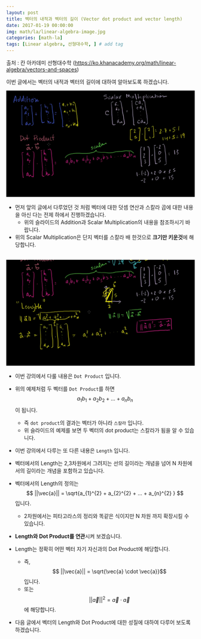 ```yaml
---
layout: post
title: 벡터의 내적과 벡터의 길이 (Vector dot product and vector length) 
date: 2017-01-19 00:00:00
img: math/la/linear-algebra-image.jpg
categories: [math-la] 
tags: [Linear algebra, 선형대수학, ] # add tag
---
```


출처 : 칸 아카데미 선형대수학 (https://ko.khanacademy.org/math/linear-algebra/vectors-and-spaces)

이번 글에서는 벡터의 내적과 벡터의 길이에 대하여 알아보도록 하겠습니다.

<img src="assets/img/math/la/vector dot product and vector length/1.png" alt="Drawing" style="width: 600px;"/>

+ 먼저 앞의 글에서 다루었던 것 처럼 벡터에 대한 덧셈 연산과 스칼라 곱에 대한 내용을 아신 다는 전제 하에서 진행하겠습니다.
    + 위의 슬라이드의 Addition과 Scalar Multiplication의 내용을 참조하시기 바랍니다.
+ 위의 Scalar Multiplication은 단지 벡터를 스칼라 배 한것으로 **크기만 키운것**에 해당합니다.

<br>

<img src="assets/img/math/la/vector dot product and vector length/2.png" alt="Drawing" style="width: 600px;"/>

+ 이번 강의에서 다룰 내용은 `Dot Product` 입니다.
+ 위의 예제처럼 두 벡터를 `Dot Product`를 하면 $$ a_{1}b_{1} + a_{2}b_{2} + ... + a_{n}b_{n} $$ 이 됩니다.
    + 즉 `dot product`의 결과는 벡터가 아니라 `스칼라` 입니다.
    + 위 슬라이드의 예제를 보면 두 벡터의 dot product는 스칼라가 됨을 알 수 있습니다.

+ 이번 강의에서 다루는 또 다른 내용은 `Length` 입니다.
+ 벡터에서의 Length는 2,3차원에서 그려지는 선의 길이라는 개념을 넘어 N 차원에서의 길이라는 개념을 포함하고 있습니다.
+ 벡터에서의 Length의 정의는 $$ ||\vec{a}||  = \sqrt{a_{1}^{2} + a_{2}^{2} + ... + a_{n}^{2} } $$ 입니다.
    + 2차원에서는 피타고라스의 정리와 똑같은 식이지만 N 차원 까지 확장시킬 수 있습니다.

+ **Length와 Dot Product를 연관**시켜 보겠습니다.
+ Length는 정확히 어떤 벡터 자기 자신과의 Dot Product에 해당합니다.
    + 즉, $$ ||\vec{a}||  = \sqrt{\vec{a} \cdot \vec{a}}$$ 입니다.
    + 또는 $$ ||\vec{a}||^{2}  = \vec{a} \cdot \vec{a} $$ 에 해당합니다.

+ 다음 글에서 벡터의 Length와 Dot Product에 대한 성질에 대하여 다루어 보도록 하겠습니다.